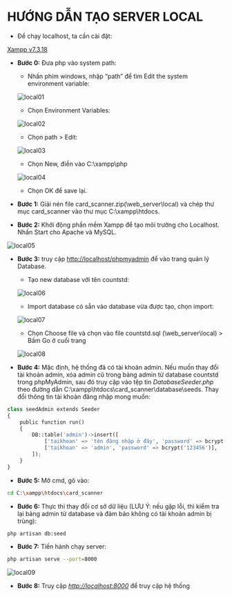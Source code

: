 # HƯỚNG DẪN TẠO SERVER LOCAL

- Để chạy localhost, ta cần cài đặt:

[Xampp v7.3.18](https://www.apachefriends.org/xampp-files/7.3.18/xampp-windows-x64-7.3.18-0-VC15-installer.exe)

- **Bước 0:** Đưa php vào system path:

  - Nhấn phím windows, nhập “path” để tìm Edit the system environment variable:

  ![local01](pictures/local01.png)

  - Chọn Environment Variables:

  ![local02](pictures/local02.png)

  - Chọn path > Edit:

  ![local03](pictures/local03.png)

  - Chọn New, điền vào C:\xampp\php

  ![local04](pictures/local04.png)

  - Chọn OK để save lại.

- **Bước 1:** Giải nén file card_scanner.zip(\web_server\local\) và chép thư mục card_scanner vào thư mục C:\xampp\htdocs.
- **Bước 2:** Khởi động phần mềm Xampp để tạo môi trường cho Localhost. Nhấn Start cho Apache và MySQL.

![local05](pictures/local05.png)

- **Bước 3:** truy cập <http://localhost/phpmyadmin> để vào trang quản lý Database.
  - Tạo new database với tên countstd:

  ![local06](pictures/local06.png)

  - Import database có sẵn vào database vừa được tạo, chọn import:

  ![local07](pictures/local07.png)

  - Chọn Choose file và chọn vào file countstd.sql (\web_server\local\) > Bấm Go ở cuối trang

  ![local08](pictures/local08.png)

- **Bước 4:** Mặc định, hệ thống đã có tài khoản admin. Nếu muốn thay đổi tài khoản admin, xóa admin cũ trong bảng admin từ database countstd trong phpMyAdmin, sau đó truy cập vào tệp tin _DatabaseSeeder.php_ theo đường dẫn C:\xampp\htdocs\card_scanner\database\seeds. Thay đổi thông tin tài khoản đăng nhập mong muốn:

```python
class seedAdmin extends Seeder
{
    public function run()
    {
        DB::table('admin')->insert([
            ['taikhoan' => 'tên đăng nhập ở đây', 'password' => bcrypt('Mật khẩu ở đây')],
            ['taikhoan' => 'admin', 'password' => bcrypt('123456')],
        ]);
    }
}
```

- **Bước 5:** Mở cmd, gõ vào:

```bash
cd C:\xampp\htdocs\card_scanner
```

- **Bước 6:** Thực thi thay đổi cơ sở dữ liệu (LƯU Ý: nếu gặp lỗi, thì kiểm tra lại bảng admin từ database và đảm bảo không có tài khoản admin bị trùng):

```bash
php artisan db:seed
```

- **Bước 7:** Tiến hành chạy server:

```bash
php artisan serve --port=8000
```

![local09](pictures/local09.png)

- **Bước 8:** Truy cập _<http://localhost:8000>_ để truy cập hệ thống
